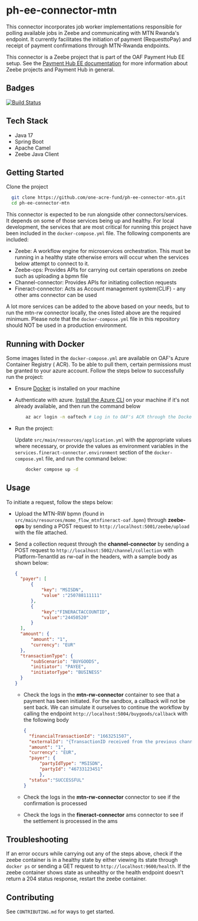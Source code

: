 # ph-ee-connector-mtn

This connector incorporates job worker implementations responsible for polling available jobs in Zeebe and communicating with MTN Rwanda's endpoint.
It currently facilitates the initiation of payment (RequesttoPay) and receipt of payment confirmations through MTN-Rwanda endpoints.


This connector is a Zeebe project that is part of the OAF Payment Hub EE setup. See
the [Payment Hub EE documentation](https://mifos.gitbook.io/docs/payment-hub-ee/overview)
for more information about Zeebe projects and Payment Hub in general.

## Badges

[![Build Status](https://dev.azure.com/OAFDev/prd-pipelines/_apis/build/status/one-acre-fund.ph-ee-connector-mtn?branchName=develop)](https://dev.azure.com/OAFDev/prd-pipelines/_apis/build/status/one-acre-fund.ph-ee-connector-mtn?branchName=develop)

## Tech Stack

- Java 17
- Spring Boot
- Apache Camel
- Zeebe Java Client

## Getting Started

Clone the project

  ```bash
    git clone https://github.com/one-acre-fund/ph-ee-connector-mtn.git
    cd ph-ee-connector-mtn
  ```

This connector is expected to be run alongside other connectors/services. It depends on some of
those services being up
and healthy. For local development, the services that are most critical for running this project
have been included in
the `docker-compose.yml` file. The following components are included:

- Zeebe: A workflow engine for microservices orchestration. This must be running in a healthy state
  otherwise errors
  will occur when the services below attempt to connect to it.
- Zeebe-ops: Provides APIs for carrying out certain operations on zeebe such as uploading a bpmn
  file
- Channel-connector: Provides APIs for initiating collection requests
- Fineract-connector: Acts as Account management system(CLIF) - any other ams connector can be used

A lot more services can be added to the above based on your needs, but to run the mtn-rw
connector locally,
the ones listed above are the required minimum.
Please note that the `docker-compose.yml` file in this repository should NOT be used in a production
environment.

## Running with Docker

Some images listed in the `docker-compose.yml` are available on OAF's Azure Container Registry (
ACR). To be able to pull
them, certain permissions must be granted to your azure account. Follow the steps below to
successfully run the project:

- Ensure [Docker](https://docs.docker.com/get-docker/) is installed on your machine

- Authenticate with
  azure. [Install the Azure CLI](https://learn.microsoft.com/en-us/cli/azure/install-azure-cli)
  on your machine if it's not already available, and then run the command below

  ```bash
      az acr login -n oaftech # Log in to OAF's ACR through the Docker CLI.
   ```

- Run the project:

  Update `src/main/resources/application.yml` with the appropriate values where necessary, or
  provide the
  values as environment variables in the `services.fineract-connector.environment` section of
  the `docker-compose.yml`
  file, and run the command below:

  ```bash
      docker compose up -d
   ```

## Usage

To initiate a request, follow the steps below:

  - Upload the MTN-RW bpmn (found in `src/main/resources/momo_flow_mtnfineract-oaf.bpmn`) through **zeebe-ops**
    by sending a POST request to `http://localhost:5001/zeebe/upload` with the file attached.

  - Send a collection request through the **channel-connector** by sending a POST request
    to `http://localhost:5002/channel/collection` with Platform-TenantId as rw-oaf in the headers,
    with a sample body as shown below:
    ```json
    {
      "payer": [
          {
              "key": "MSISDN",
              "value" :"250788111111"
          },
          {
              "key":"FINERACTACCOUNTID",
              "value":"24450520"
          }
      ],
      "amount": {
          "amount": "1",
          "currency": "EUR"
      },
      "transactionType": {
          "subScenario": "BUYGOODS",
          "initiator": "PAYEE",
          "initiatorType": "BUSINESS"
      }
    }
    ```
    - Check the logs in the **mtn-rw-connector** container to see that a payment has been initiated. For the sandbox,
      a callback will not be sent back. We can simulate it ourselves to continue the workflow by calling the endpoint
      `http://localhost:5004/buygoods/callback` with the following body
      ```json
      {
        "financialTransactionId": "1663251507",
        "externalId": "{TransactionID received from the previous channel connector endpoint}",
        "amount": "1",
        "currency": "EUR",
        "payer": {
            "partyIdType": "MSISDN",
            "partyId": "46733123451"
            },
        "status":"SUCCESSFUL"
      }
      ```

    - Check the logs in the **mtn-rw-connector** connector to see if the confirmation is processed
    - Check the logs in the **fineract-connector** ams connector to see if the settlement is processed in the ams

## Troubleshooting

If an error occurs while carrying out any of the steps above, check if the zeebe container is in a
healthy state by
either viewing its state through `docker ps` or sending a GET request
to `http://localhost:9600/health`.
If the zeebe container shows state as unhealthy or the health endpoint doesn't return a 204 status
response, restart the
zeebe container.

## Contributing

See `CONTRIBUTING.md` for ways to get started.
